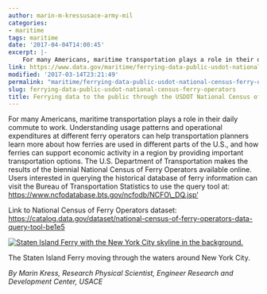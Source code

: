 ```yaml
---
author: marin-m-kressusace-army-mil
categories:
- maritime
tags: maritime
date: '2017-04-04T14:00:45'
excerpt: |-
    For many Americans, maritime transportation plays a role in their daily commute to work. Understanding usage patterns and operational expenditures at different ferry operators can help transportation planners learn more about how ferries are used in different parts of the…
link: https://www.data.gov/maritime/ferrying-data-public-usdot-national-census-ferry-operators/
modified: '2017-03-14T23:21:49'
permalink: "maritime/ferrying-data-public-usdot-national-census-ferry-operators/"
slug: ferrying-data-public-usdot-national-census-ferry-operators
title: Ferrying data to the public through the USDOT National Census of Ferry Operators
---
```


For many Americans, maritime transportation plays a role in their daily commute to work. Understanding usage patterns and operational expenditures at different ferry operators can help transportation planners learn more about how ferries are used in different parts of the U.S., and how ferries can support economic activity in a region by providing important transportation options. The U.S. Department of Transportation makes the results of the biennial National Census of Ferry Operators available online. Users interested in querying the historical database of ferry information can visit the Bureau of Transportation Statistics to use the query tool at: https://www.ncfodatabase.bts.gov/ncfodb/NCFO\_DQ.jsp’

Link to National Census of Ferry Operators dataset: https://catalog.data.gov/dataset/national-census-of-ferry-operators-data-query-tool-be1e5

[![Staten Island Ferry with the New York City skyline in the background.](https://s3-us-gov-west-1.amazonaws.com/cg-0817d6e3-93c4-4de8-8b32-da6919464e61/ferry.jpg)](https://s3-us-gov-west-1.amazonaws.com/cg-0817d6e3-93c4-4de8-8b32-da6919464e61/ferry.jpg)

The Staten Island Ferry moving through the waters around New York City.

_By Marin Kress, Research Physical Scientist, Engineer Research and Development Center, USACE_

